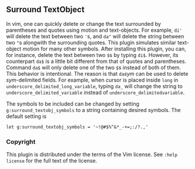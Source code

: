 Surround TextObject
-------------------

In vim, one can quickly delete or change the text surrounded by parentheses and
quotes using motion and text-objects. For example, `di'` will delete the text
between two `'`s, and `da"` will delete the string between two `"`s alongwith
the surrounding quotes. This plugin simulates similar text-object motion for
many other symbols. After installing this plugin, you can, for instance, delete
the text between two `$`s by typing `di$`. However, its counterpart `da$` is a
little bit different from that of quotes and parentheses. Command `da$` will
only delete one of the two `$`s instead of both of them. This behavior is
intentional. The reason is that `da`_sym_ can be used to delete _sym_-delimited
fields. For example, when cursor is placed inside `long` in
`underscore_delimited_long_variable`, typing `da_` will change the string to
`underscore_delimited_variable` instead of `underscore_delimitedvariable`.

The symbols to be included can be changed by setting
`g:surround_textobj_symbols` to a string containing desired symbols. The
default setting is

```vim
let g:surround_textobj_symbols = '~!@#$%^&*_-+=;:/?.,'
```

### Copyright

This plugin is distributed under the terms of the Vim license. See
`:help license` for the full text of the license.
